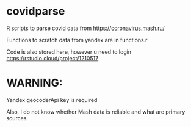 # covidparse
R scripts to parse covid data from https://coronavirus.mash.ru/

Functions to scratch data from yandex are in functions.r

Code is also stored here, however u need to login https://rstudio.cloud/project/1210517

# WARNING:
Yandex geocoderApi key is required

Also, I do not know whether Mash data is reliable and what are primary sources
